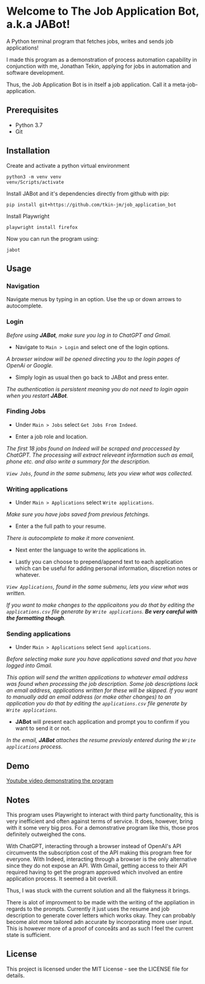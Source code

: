 # Welcome to The Job Application Bot, a.k.a JABot!

A Python terminal program that fetches jobs, writes and sends job applications!

I made this program as a demonstration of process automation capability in conjunction with me, Jonathan Tekin, applying for jobs in automation and software development.

Thus, the Job Application Bot is in itself a job application. Call it a meta-job-application.

## Prerequisites

* Python 3.7
* Git

## Installation

Create and activate a python virtual environment

```
python3 -m venv venv
venv/Scripts/activate
```

Install JABot and it's dependencies directly from github with pip:

```
pip install git+https://github.com/tkin-jm/job_application_bot
```

Install Playwright

```
playwright install firefox
```

Now you can run the program using:

```
jabot
```

## Usage

### Navigation

Navigate menus by typing in an option. Use the up or down arrows to autocomplete.

### Login

*Before using **JABot**, make sure you log in to ChatGPT and Gmail.*

* Navigate to `Main > Login` and select one of the login options. 

*A browser window will be opened directing you to the login pages of OpenAi or Google.*

* Simply login as usual then go back to JABot and press enter. 

*The authentication is persistent meaning you do not need to login again when you restart **JABot**.*

### Finding Jobs

* Under `Main > Jobs` select `Get Jobs From Indeed`. 

* Enter a job role and location. 

*The first 18 jobs found on Indeed will be scraped and proccessed by ChatGPT.*
*The processing will extract releveant information such as email, phone etc. and also write a summary for the description.*

*`View Jobs`, found in the same submenu, lets you view what was collected.*

### Writing applications

* Under `Main > Applications` select `Write applications`. 

*Make sure you have jobs saved from previous fetchings.*

* Enter a the full path to your resume. 

*There is autocomplete to make it more convenient.*

* Next enter the language to write the applications in. 

* Lastly you can choose to prepend/append text to each application which can be useful for adding personal information, discretion notes or whatever.

*`View Applications`, found in the same submenu, lets you view what was written.*

*If you want to make changes to the applicaitons you do that by editing the `applications.csv` file generate by `Write applications`. **Be very careful with the formatting though**.*

### Sending applications

* Under `Main > Applications` select `Send applications`. 

*Before selecting make sure you have applications saved and that you have logged into Gmail.*

*This option will send the written applications to whatever email address was found when processing the job description.*
*Some job descriptions lack an email address, applications written for these will be skipped. If you want to manually add an email address (or make other changes) to an application you do that by editing the `applications.csv` file generate by `Write applications`.*

* **JABot** will present each application and prompt you to confirm if you want to send it or not.

*In the email, **JABot** attaches the resume previosly entered during the `Write applications` process.*


## Demo

[Youtube video demonstrating the program](https://www.youtube.com/watch?v=-09kPe11OK4)

## Notes

This program uses Playwright to interact with third party functionality, this is very inefficient and often against terms of service. It does, however, bring with it some very big pros.
For a demonstrative program like this, those pros definitely outweighed the cons.

With ChatGPT, interacting through a browser instead of OpenAI's API circumvents the subscription cost of the API making this program free for everyone. 
With Indeed, interacting through a browser is the only alternative since they do not expose an API.
With Gmail, getting access to their API required having to get the program approved which involved an entire application process. It seemed a bit overkill.

Thus, I was stuck with the current solution and all the flakyness it brings.

There is alot of improvment to be made with the writing of the appliation in regards to the prompts. Currently it just uses the resume and job description to generate cover letters which works okay. They can probably become alot more tailored adn accurate by incorporating more user input. This is however more of a proof of conceåts and as such I feel the current state is sufficient.

## License

This project is licensed under the MIT License - see the LICENSE file for details.


